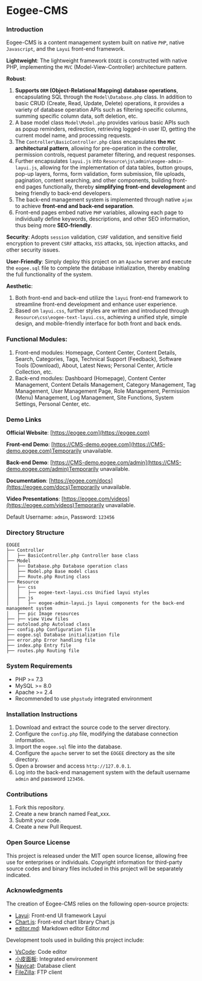 # Eogee-CMS

### Introduction
Eogee-CMS is a content management system built on native `PHP`, native `Javascript`, and the `Layui` front-end framework.

**Lightweight**: The lightweight framework `EOGEE` is constructed with native PHP, implementing the `MVC` (Model-View-Controller) architecture pattern.

**Robust**:

1. **Supports `ORM` (Object-Relational Mapping) database operations**, encapsulating SQL through the `Model\Database.php` class. In addition to basic CRUD (Create, Read, Update, Delete) operations, it provides a variety of database operation APIs such as filtering specific columns, summing specific column data, soft deletion, etc.
2. A base model class `Model\Model.php` provides various basic APIs such as popup reminders, redirection, retrieving logged-in user ID, getting the current model name, and processing requests.
3. The `Controller\BasicController.php` class encapsulates **the `MVC` architectural pattern**, allowing for pre-operation in the controller, permission controls, request parameter filtering, and request responses.
4. Further encapsulates `layui.js` into `Resource\js\admin\eogee-admin-layui.js`, allowing for the implementation of data tables, button groups, pop-up layers, forms, form validation, form submission, file uploads, pagination, content searching, and other components, building front-end pages functionally, thereby **simplifying front-end development** and being friendly to back-end developers.
5. The back-end management system is implemented through native `ajax` to achieve **front-end and back-end separation**.
6. Front-end pages embed native `PHP` variables, allowing each page to individually define keywords, descriptions, and other SEO information, thus being more **SEO-friendly**.

**Security**: Adopts `session` validation, `CSRF` validation, and sensitive field encryption to prevent `CSRF` attacks, `XSS` attacks, `SQL` injection attacks, and other security issues.

**User-Friendly**: Simply deploy this project on an `Apache` server and execute the `eogee.sql` file to complete the database initialization, thereby enabling the full functionality of the system.

**Aesthetic**:

1. Both front-end and back-end utilize the `layui` front-end framework to streamline front-end development and enhance user experience.
2. Based on `layui.css`, further styles are written and introduced through `Resource\css\eogee-text-layui.css`, achieving a unified style, simple design, and mobile-friendly interface for both front and back ends.

### Functional Modules:

1. Front-end modules: Homepage, Content Center, Content Details, Search, Categories, Tags, Technical Support (Feedback), Software Tools (Download), About, Latest News; Personal Center, Article Collection, etc.
2. Back-end modules: Dashboard (Homepage), Content Center Management, Content Details Management, Category Management, Tag Management, User Management Page, Role Management, Permission (Menu) Management, Log Management, Site Functions, System Settings, Personal Center, etc.

### Demo Links

**Official Website**:
[https://eogee.com](https://eogee.com)

**Front-end Demo**:
[https://CMS-demo.eogee.com](https://CMS-demo.eogee.com)Temporarily unavailable.

**Back-end Demo**:
[https://CMS-demo.eogee.com/admin](https://CMS-demo.eogee.com/admin)Temporarily unavailable.

**Documentation**:
[https://eogee.com/docs](https://eogee.com/docs)Temporarily unavailable.

**Video Presentations**:
[https://eogee.com/videos](https://eogee.com/videos)Temporarily unavailable.

Default Username: `admin`, Password: `123456`

### Directory Structure

```
EOGEE
├── Controller
│   ├── BasicController.php Controller base class
├── Model
│   ├── Database.php Database operation class
│   ├── Model.php Base model class
│   ├── Route.php Routing class
├── Resource
│   ├── css
│   │   ├── eogee-text-layui.css Unified layui styles
│   ├── js
│   │   ├── eogee-admin-layui.js layui components for the back-end management system
│   ├── pic Image resources
├── ├── view View files
├── autoload.php Autoload class
├── config.php Configuration file
├── eogee.sql Database initialization file
├── error.php Error handling file
├── index.php Entry file
├── routes.php Routing file
```

### System Requirements

- PHP >= 7.3
- MySQL >= 8.0
- Apache >= 2.4
- Recommended to use `phpstudy` integrated environment

### Installation Instructions

1. Download and extract the source code to the server directory.
2. Configure the `config.php` file, modifying the database connection information.
3. Import the `eogee.sql` file into the database.
4. Configure the `apache` server to set the `EOGEE` directory as the site directory.
5. Open a browser and access `http://127.0.0.1`.
6. Log into the back-end management system with the default username `admin` and password `123456`.

### Contributions

1. Fork this repository.
2. Create a new branch named Feat_xxx.
3. Submit your code.
4. Create a new Pull Request.

### Open Source License

This project is released under the MIT open source license, allowing free use for enterprises or individuals.
Copyright information for third-party source codes and binary files included in this project will be separately indicated.

### Acknowledgments

The creation of Eogee-CMS relies on the following open-source projects:

- [Layui](https://layui.dev/): Front-end UI framework Layui
- [Chart.js](https://www.chartjs.org/): Front-end chart library Chart.js
- [editor.md](https://pandao.github.io/editor.md/): Markdown editor Editor.md

Development tools used in building this project include:

- [VsCode](https://code.visualstudio.com/): Code editor
- [小皮面板](https://www.xp.cn/): Integrated environment
- [Navicat](https://www.HeidiSQL.com/): Database client
- [FileZilla](https://filezilla-project.org/): FTP client
